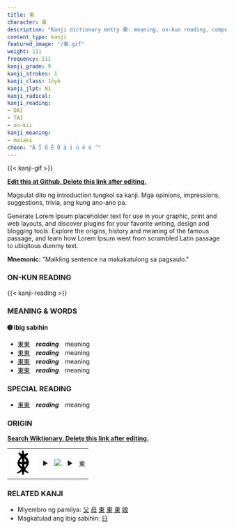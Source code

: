 ```yaml
---
title: 東
character: 東
description: "Kanji dictionary entry 東: meaning, on-kun reading, compounds, origin, related kanji"
content_type: kanji
featured_image: "/東.gif"
weight: 111
frequency: 111
kanji_grade: 9
kanji_strokes: 1
kanji_class: Jōyō
kanji_jlpt: N1
kanji_radical: 
kanji_reading: 
- DAI
- TAI
- oo-kii
kanji_meaning:
- malaki
chōon: "Ā Ī Ū Ē Ō ā ī ū ē ō ’"
---
```

[//]: # (Don't edit the line below. Kanji animated GIF code is automatically generated.)
{{< kanji-gif >}}

[//]: # (Edit below this line.)

**[Edit this at Github. Delete this link after editing.](https://github.com/tim0g/tim/tree/main/content/kanji/東/index.md)**

Magsulat dito ng introduction tungkol sa kanji. Mga opinions, impressions, suggestions, trivia, ang kung ano-ano pa.

Generate Lorem Ipsum placeholder text for use in your graphic, print and web layouts, and discover plugins for your favorite writing, design and blogging tools. Explore the origins, history and meaning of the famous passage, and learn how Lorem Ipsum went from scrambled Latin passage to ubiqitous dummy text.
 
**Mnemonic:** "Maikling sentence na makakatulong sa pagsaulo."

### ON-KUN READING

[//]: # (Don't edit the line below. ON-KUN READING code is automatically generated.)
{{< kanji-reading >}}

### MEANING & WORDS

#### ➊ **Ibig sabihin**
  - [東](../東)[東](../東)　***reading***　meaning
  - [東](../東)[東](../東)　***reading***　meaning
  - [東](../東)[東](../東)　***reading***　meaning
  - [東](../東)[東](../東)　***reading***　meaning

### SPECIAL READING
  - [東](../東)[東](../東)　***reading***　meaning

### ORIGIN

**[Search Wiktionary. Delete this link after editing.](https://wiktionary.org/wiki/東)**
<table class="kanji-table"><tr><td>
<img src="60px-東-bronze.svg.png">
</td><td>▶</td><td>
<img src="60px-東-oracle.svg.png">
</td><td>▶</td>
<td class="kanji-origin">東</td>
</tr></table>

### RELATED KANJI
- Miyembro ng pamilya: [父](../父) [母](../母) [東](../東) [東](../東) [東](../東) [娘](../娘)
- Magkatulad ang ibig sabihin: [日](../日)
